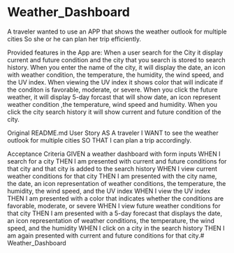 # Weather_Dashboard

A traveler wanted to use an APP that shows the weather outlook for multiple cities So she or he can plan her trip efficiently.

Provided features in the App are:
When a user search for the City it display current and future condition and the city that you search is stored to search history.
When you enter the name of the city, it will display the date, an icon with weather condition, the temperature, the humidity, the wind speed, and the UV index.
When viewing the UV index it shows color that will indicate if the conditon is favorable, moderate, or severe.
When you click the future weather, it will display 5-day forcast that will show date, an icon represent weather condition ,the temperature, wind speed and humidity.
When you click the city search history it will show current and future condition of the city.


Original README.md
User Story
AS A traveler
I WANT to see the weather outlook for multiple cities
SO THAT I can plan a trip accordingly.

Acceptance Criteria
GIVEN a weather dashboard with form inputs
WHEN I search for a city
THEN I am presented with current and future conditions for that city and that city is added to the search history
WHEN I view current weather conditions for that city
THEN I am presented with the city name, the date, an icon representation of weather conditions, the temperature, the humidity, the wind speed, and the UV index
WHEN I view the UV index
THEN I am presented with a color that indicates whether the conditions are favorable, moderate, or severe
WHEN I view future weather conditions for that city
THEN I am presented with a 5-day forecast that displays the date, an icon representation of weather conditions, the temperature, the wind speed, and the humidity
WHEN I click on a city in the search history
THEN I am again presented with current and future conditions for that city.# Weather_Dashboard
